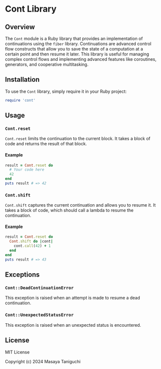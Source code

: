 # Cont Library

## Overview

The `Cont` module is a Ruby library that provides an implementation of
continuations using the `fiber` library. Continuations are advanced control flow
constructs that allow you to save the state of a computation at a certain point
and then resume it later. This library is useful for managing complex control
flows and implementing advanced features like coroutines, generators, and
cooperative multitasking.

## Installation

To use the `Cont` library, simply require it in your Ruby project:

```ruby
require 'cont'
```

## Usage

### `Cont.reset`

`Cont.reset` limits the continuation to the current block.
It takes a block of code and returns the result of that block.

#### Example

```ruby
result = Cont.reset do
  # Your code here
  42
end
puts result # => 42
```

### `Cont.shift`

`Cont.shift` captures the current continuation and allows you to resume it.
It takes a block of code, which should call a lambda to resume the continuation.

#### Example

```ruby
result = Cont.reset do
  Cont.shift do |cont|
    cont.call(42) + 1
  end
end
puts result # => 43
```

## Exceptions

### `Cont::DeadContinuationError`

This exception is raised when an attempt is made to resume a dead continuation.

### `Cont::UnexpectedStatusError`

This exception is raised when an unexpected status is encountered.

## License

MIT License

Copyright (c) 2024 Masaya Taniguchi
